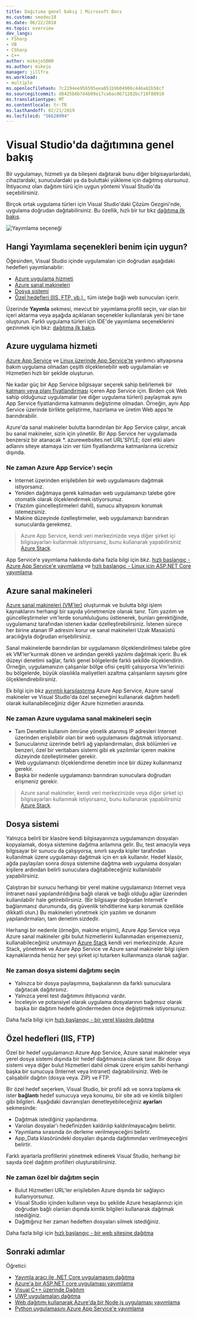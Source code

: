 ```yaml
---
title: Dağıtıma genel bakış | Microsoft Docs
ms.custom: seodec18
ms.date: 06/22/2018
ms.topic: overview
dev_langs:
- FSharp
- VB
- CSharp
- C++
author: mikejo5000
ms.author: mikejo
manager: jillfra
ms.workload:
- multiple
ms.openlocfilehash: 7c2294ee956595eea051b9b04906c446a82b58cf
ms.sourcegitcommit: d0425b6b7d4b99e17ca6ac0671282bc718f80910
ms.translationtype: MT
ms.contentlocale: tr-TR
ms.lasthandoff: 02/21/2019
ms.locfileid: "56628994"
---
```

# <a name="overview-of-deployment-in-visual-studio"></a>Visual Studio'da dağıtımına genel bakış

Bir uygulamayı, hizmeti ya da bileşeni dağıtarak bunu diğer bilgisayarlardaki, cihazlardaki, sunuculardaki ya da buluttaki yükleme için dağıtmış olursunuz. İhtiyacınız olan dağıtım türü için uygun yöntemi Visual Studio'da seçebilirsiniz.

Birçok ortak uygulama türleri için Visual Studio'daki Çözüm Gezgini'nde, uygulama doğrudan dağıtabilirsiniz. Bu özellik, hızlı bir tur bkz [dağıtıma ilk bakış](../deployment/deploying-applications-services-and-components.md).

![Yayımlama seçeneği](../deployment/media/quickstart-publish-azure.png)

## <a name="what-publishing-options-are-right-for-me"></a>Hangi Yayımlama seçenekleri benim için uygun?

Öğesinden, Visual Studio içinde uygulamaları için doğrudan aşağıdaki hedefleri yayımlanabilir:

- [Azure uygulama hizmeti](#azure-app-service)
- [Azure sanal makineleri](#azure-virtual-machines)
- [Dosya sistemi](#file-system)
- [Özel hedefleri (IIS, FTP, vb.) ](#custom-targets), tüm isteğe bağlı web sunucuları içerir.

Üzerinde **Yayımla** sekmesi, mevcut bir yayımlama profili seçin, var olan bir içeri aktarma veya aşağıda açıklanan seçenekler kullanılarak yeni bir tane oluşturun. Farklı uygulama türleri için IDE'de yayımlama seçeneklerini gezinmek için bkz: [dağıtıma ilk bakış](../deployment/deploying-applications-services-and-components.md).

## <a name="azure-app-service"></a>Azure uygulama hizmeti

[Azure App Service](/azure/app-service/app-service-web-overview) ve [Linux üzerinde App Service'te](/azure/app-service/containers/app-service-linux-intro) yardımcı altyapısına bakım uygulama olmadan çeşitli ölçeklenebilir web uygulamaları ve Hizmetleri hızlı bir şekilde oluşturun.

Ne kadar güç bir App Service bilgisayar seçerek sahip belirlemek bir [katmanı veya planı fiyatlandırması](/azure/app-service/azure-web-sites-web-hosting-plans-in-depth-overview) içeren App Service için. Birden çok Web sahip olduğunuz uygulamalar (ve diğer uygulama türleri) paylaşmak aynı App Service fiyatlandırma katmanını değiştirme olmadan. Örneğin, aynı App Service üzerinde birlikte geliştirme, hazırlama ve üretim Web apps'te barındırabilir.

Azure'da sanal makineler bulutta barındırılan bir App Service çalışır, ancak bu sanal makineler, sizin için yönetilir. Bir App Service her uygulamada benzersiz bir atanacak \*. azurewebsites.net URL'SİYLE; özel etki alanı adlarını siteye atamaya izin ver tüm fiyatlandırma katmanlarına ücretsiz dışında.

### <a name="when-to-choose-azure-app-service"></a>Ne zaman Azure App Service'ı seçin

- Internet üzerinden erişilebilen bir web uygulamasını dağıtmak istiyorsanız.
- Yeniden dağıtmaya gerek kalmadan web uygulamanızı talebe göre otomatik olarak ölçeklendirmek istiyorsunuz.
- (Yazılım güncelleştirmeleri dahil), sunucu altyapısını korumak istemezsiniz.
- Makine düzeyinde özelleştirmeler, web uygulamanızı barındıran sunucularda gerekmez.

> Azure App Service, kendi veri merkezinizde veya diğer şirket içi bilgisayarları kullanmak istiyorsanız, bunu kullanarak yapabilirsiniz [Azure Stack](https://azure.microsoft.com/overview/azure-stack/).

App Service'e yayımlama hakkında daha fazla bilgi için bkz. [hızlı başlangıç - Azure App Service'e yayımlama](quickstart-deploy-to-azure.md) ve [hızlı başlangıç - Linux için ASP.NET Core yayımlama](quickstart-deploy-to-linux.md).

## <a name="azure-virtual-machines"></a>Azure sanal makineleri

[Azure sanal makineleri (VM'ler)](https://azure.microsoft.com/documentation/services/virtual-machines/) oluşturmak ve bulutta bilgi işlem kaynaklarını herhangi bir sayıda yönetmenize olanak tanır. Tüm yazılım ve güncelleştirmeler vm'lerde sorumluluğunu üstlenerek, bunları gerektiğinde, uygulamanız tarafından istenen kadar özelleştirebilirsiniz. İstenen sürece her birine atanan IP adresini korur ve sanal makineleri Uzak Masaüstü aracılığıyla doğrudan erişebilirsiniz.

Sanal makinelerde barındırılan bir uygulamanın ölçeklendirilmesi talebe göre ek VM'ler'kurmak dönen ve ardından gerekli yazılımı dağıtmak içerir. Bu ek düzeyi denetimi sağlar, farklı genel bölgelerde farklı şekilde ölçeklendirin. Örneğin, uygulamanızın çalışanlar bölge ofisi çeşitli çalışıyorsa Vm'lerinizi bu bölgelerde, büyük olasılıkla maliyetleri azaltma çalışanların sayısını göre ölçeklendirebilirsiniz.

Ek bilgi için bkz [ayrıntılı karşılaştırma](https://azure.microsoft.com/documentation/articles/choose-web-site-cloud-service-vm/) Azure App Service, Azure sanal makineler ve Visual Studio'da özel seçeneğini kullanarak dağıtım hedefi olarak kullanabileceğiniz diğer Azure hizmetleri arasında.

### <a name="when-to-choose-azure-app-virtual-machines"></a>Ne zaman Azure uygulama sanal makineleri seçin

- Tam Denetim kullanım ömrüne yönelik atanmış IP adresleri Internet üzerinden erişilebilir olan bir web uygulamasını dağıtmak istiyorsanız.
- Sunucularınız üzerinde belirli ağ yapılandırmaları, disk bölümleri ve benzeri, özel bir veritabanı sistemi gibi ek yazılımlar içeren makine düzeyinde özelleştirmeler gerekir.
- Web uygulamanızı ölçeklendirme denetim ince bir düzey kullanmanız gerekir.
- Başka bir nedenle uygulamanızı barındıran sunuculara doğrudan erişmeniz gerekir.

> Azure sanal makineler, kendi veri merkezinizde veya diğer şirket içi bilgisayarları kullanmak istiyorsanız, bunu kullanarak yapabilirsiniz [Azure Stack](https://azure.microsoft.com/overview/azure-stack/).

## <a name="file-system"></a>Dosya sistemi

Yalnızca belirli bir klasöre kendi bilgisayarınıza uygulamanızın dosyaları kopyalamak, dosya sistemine dağıtma anlamına gelir. Bu, test amacıyla veya bilgisayar bir sunucu da çalışıyorsa, sınırlı sayıda kişiler tarafından kullanılmak üzere uygulamayı dağıtmak için en sık kullanılır. Hedef klasör, ağda paylaşılan sonra dosya sistemine dağıtma web uygulama dosyaları kişilere ardından belirli sunuculara dağıtabileceğiniz kullanılabilir yapabilirsiniz.

Çalıştıran bir sunucu herhangi bir yerel makine uygulamanızı Internet veya Intranet nasıl yapılandırıldığına bağlı olarak ve bağlı olduğu ağlar üzerinden kullanılabilir hale getirebilirsiniz. (Bir bilgisayar doğrudan Internet'e bağlanmanız durumunda, dış güvenlik tehditlerine karşı korumak özellikle dikkatli olun.) Bu makineleri yönetmek için yazılım ve donanım yapılandırmaları, tam denetim sizdedir.

Herhangi bir nedenle (örneğin, makine erişimi), Azure App Service veya Azure sanal makineler gibi bulut hizmetlerini kullanmadan erişemezseniz, kullanabileceğiniz unutmayın [Azure Stack](https://azure.microsoft.com/overview/azure-stack/) kendi veri merkezinizde. Azure Stack, yönetmek ve Azure App Service ve Azure sanal makineler bilgi işlem kaynaklarında henüz her şeyi şirket içi tutarken kullanmanıza olanak sağlar.

### <a name="when-to-choose-file-system-deployment"></a>Ne zaman dosya sistemi dağıtımı seçin

- Yalnızca bir dosya paylaşımına, başkalarının da farklı sunuculara dağıtacak dağıtırsınız.
- Yalnızca yerel test dağıtımını ihtiyacınız vardır.
- İnceleyin ve potansiyel olarak uygulama dosyalarının bağımsız olarak başka bir dağıtım hedefe göndermeden önce değiştirmek istiyorsunuz.

Daha fazla bilgi için [hızlı başlangıç - bir yerel klasöre dağıtma](quickstart-deploy-to-local-folder.md)

## <a name="custom-targets-iis-ftp"></a>Özel hedefleri (IIS, FTP)

Özel bir hedef uygulamanızı Azure App Service, Azure sanal makineler veya yerel dosya sistemi dışında bir hedef dağıtmanıza olanak tanır. Bir dosya sistemi veya diğer bulut Hizmetleri dahil olmak üzere erişim sahibi herhangi başka bir sunucuya (Internet veya Intranet) dağıtabilirsiniz. Web ile çalışabilir dağıtın (dosya veya. ZIP) ve FTP.

Bir özel hedef seçerken, Visual Studio, bir profil adı ve sonra toplama ek ister **bağlantı** hedef sunucuya veya konumu, bir site adı ve kimlik bilgileri gibi bilgileri. Aşağıdaki davranışları denetleyebileceğiniz **ayarları** sekmesinde:

- Dağıtmak istediğiniz yapılandırma.
- Varolan dosyalar'ı hedefinizden kaldırılıp kaldırılmayacağını belirtir.
- Yayımlama sırasında ön derleme verilmeyeceğini belirtir.
- App_Data klasöründeki dosyaları dışarıda dağıtımından verilmeyeceğini belirtir.

Farklı ayarlarla profillerini yönetmek edinerek Visual Studio, herhangi bir sayıda özel dağıtım profilleri oluşturabilirsiniz.

### <a name="when-to-choose-custom-deployment"></a>Ne zaman özel bir dağıtım seçin

- Bulut Hizmetleri URL'ler erişilebilen Azure dışında bir sağlayıcı kullanıyorsunuz.
- Visual Studio içinden kullanın veya bu şekilde Azure hesaplarınızı için doğrudan bağlı olanları dışında kimlik bilgileri kullanarak dağıtmak istediğiniz.
- Dağıttığınız her zaman hedeften dosyaları silmek istediğiniz.

Daha fazla bilgi için [hızlı başlangıç - bir web sitesine dağıtma](quickstart-deploy-to-a-web-site.md)

## <a name="next-steps"></a>Sonraki adımlar

Öğretici:

- [Yayımla aracı ile .NET Core uygulamasını dağıtma](/dotnet/core/deploying/deploy-with-vs?toc=/visualstudio/deployment/toc.json&bc=/visualstudio/deployment/_breadcrumb/toc.json)
- [Azure'a bir ASP.NET core uygulaması yayımlama](/aspnet/core/tutorials/publish-to-azure-webapp-using-vs?toc=/visualstudio/deployment/toc.json&bc=/visualstudio/deployment/_breadcrumb/toc.json)
- [Visual C++ üzerinde Dağıtım](/cpp/ide/deployment-in-visual-cpp)
- [UWP uygulamaları dağıtma](/windows/uwp/packaging/packaging-uwp-apps?toc=/visualstudio/deployment/toc.json&bc=/visualstudio/deployment/_breadcrumb/toc.json)
- [Web dağıtımı kullanarak Azure'da bir Node.js uygulaması yayımlama](https://github.com/Microsoft/nodejstools/wiki/Publish-to-Azure-Website-using-Web-Deploy?toc=/visualstudio/deployment/toc.json&bc=/visualstudio/deployment/_breadcrumb/toc.json)
- [Python uygulamasını Azure App Service'e yayımlama](../python/publishing-python-web-applications-to-azure-from-visual-studio.md?toc=/visualstudio/deployment/toc.json&bc=/visualstudio/deployment/_breadcrumb/toc.json)
